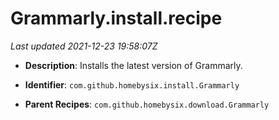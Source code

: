 # Grammarly.install.recipe

_Last updated 2021-12-23 19:58:07Z_

- **Description**: Installs the latest version of Grammarly.

- **Identifier**: `com.github.homebysix.install.Grammarly`

- **Parent Recipes**: `com.github.homebysix.download.Grammarly`